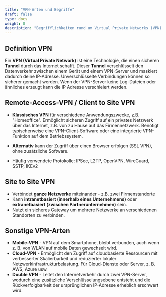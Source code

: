 ```yaml
---
title: "VPN-Arten und Begriffe"
draft: false
type: docs
weight: 8
description: "Begrifflichkeiten rund um Virtual Private Networks (VPN) kurz und bündig zusammengefasst."
---
```


## Definition VPN

Ein **VPN (Virtual Private Network)** ist eine Technologie, die einen sicheren **Tunnel** durch das Internet schafft. Dieser **Tunnel** verschlüsselt den Datenverkehr zwischen einem Gerät und einem VPN-Server und maskiert dadurch deine IP-Adresse. Unverschlüsselte Verbindungen können so sicherer gemacht werden. Wenn der VPN-Server keine Log-Dateien oder ähnliches erzeugt kann die IP Adresse verschleiert werden. 

## Remote-Access-VPN / Client to Site VPN

- **Klassisches VPN** für verschiedene Anwendungszwecke, z.B. "Homeoffice".
Ermöglicht sicheren Zugriff auf ein privates Netzwerk über das Internet, z.B. von zu Hause auf das Firmennetzwerk.
Benötigt typischerweise eine VPN-Client-Software oder eine integrierte VPN-Funktion auf dem Betriebssystem.

- **Alternativ** kann der Zugriff über einen Browser erfolgen (SSL VPN), ohne zusätzliche Software. 

- Häufig verwendete Protokolle: IPSec, L2TP, OpenVPN, WireGuard, SSTP, IKEv2   

## Site to Site VPN

- Verbindet **ganze Netzwerke** miteinander - z.B. zwei Firmenstandorte 
- Kann **intranetbasiert (innerhalb eines Unternehmens)** oder **extranetbasiert (zwischen Partnerunternehmen)** sein.
- Nutzt ein sicheres Gateway um mehrere Netzwerke an verschiedenen Standorten zu verbinden.  

## Sonstige VPN-Arten

- **Mobile-VPN** - VPN auf dem Smartphone, bleibt verbunden, auch wenn z. B. von WLAN auf mobile Daten gewechselt wird.
- **Cloud-VPN** - Ermöglicht den Zugriff auf cloudbasierte Ressourcen mit verbesserter Skalierbarkeit und reduzierter lokaler Netzwerkinfrastrukturbelastung. Für Cloud-Dienste oder Server, z. B. AWS, Azure usw.
- **Double VPN** - Leitet den Internetverkehr durch zwei VPN-Server, wodurch eine zusätzliche Verschlüsselungsebene entsteht und die Rückverfolgbarkeit der ursprünglichen IP-Adresse erheblich erschwert wird.
